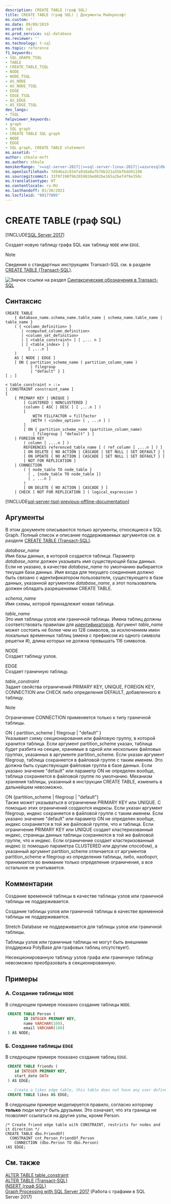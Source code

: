 ```yaml
---
description: CREATE TABLE (граф SQL)
title: CREATE TABLE (граф SQL) | Документы Майкрософт
ms.custom: ''
ms.date: 09/09/2019
ms.prod: sql
ms.prod_service: sql-database
ms.reviewer: ''
ms.technology: t-sql
ms.topic: reference
f1_keywords:
- SQL_GRAPH_TSQL
- TABLE
- CREATE_TABLE_TSQL
- NODE
- NODE_TSQL
- AS_NODE
- AS_NODE_TSQL
- EDGE
- EDGE_TSQL
- AS_EDGE
- AS_EDGE_TSQL
dev_langs:
- TSQL
helpviewer_keywords:
- graph
- SQL graph
- CREATE TABLE SQL graph
- NODE
- EDGE
- SQL graph, CREATE TABLE statement
ms.assetid: ''
author: shkale-msft
ms.author: shkale
monikerRange: '>=sql-server-2017||>=sql-server-linux-2017||=azuresqldb-mi-current'
ms.openlocfilehash: 7d946a2c834fa910a0a7b76b321a55bfbdd91198
ms.sourcegitcommit: 33f0f190f962059826e002be165a2bef4f9e350c
ms.translationtype: HT
ms.contentlocale: ru-RU
ms.lasthandoff: 01/30/2021
ms.locfileid: "99177895"
---
```

# <a name="create-table-sql-graph"></a>CREATE TABLE (граф SQL)
[!INCLUDE[SQL Server 2017](../../includes/applies-to-version/sqlserver2017.md)]

Создает новую таблицу графа SQL как таблицу `NODE` или `EDGE`. 
  
> [!NOTE]   
>  Сведения о стандартных инструкциях Transact-SQL см. в разделе [CREATE TABLE (Transact-SQL)](../../t-sql/statements/create-table-transact-sql.md).
  
 ![Значок ссылки на раздел](../../database-engine/configure-windows/media/topic-link.gif "Значок ссылки на раздел") [Синтаксические обозначения в Transact-SQL](../../t-sql/language-elements/transact-sql-syntax-conventions-transact-sql.md)  
  
## <a name="syntax"></a>Синтаксис  
  
```syntaxsql
CREATE TABLE   
    { database_name.schema_name.table_name | schema_name.table_name | table_name }
    ( { <column_definition> } 
       | <computed_column_definition>
       | <column_set_definition>
       | [ <table_constraint> ] [ ,... n ]
       | [ <table_index> ] }
          [ ,...n ]
    )   
    AS [ NODE | EDGE ]
    [ ON { partition_scheme_name ( partition_column_name )
           | filegroup
           | "default" } ]
[ ; ] 

< table_constraint > ::=
[ CONSTRAINT constraint_name ]
{
    { PRIMARY KEY | UNIQUE }
        [ CLUSTERED | NONCLUSTERED ]
        (column [ ASC | DESC ] [ ,...n ] )
        [
            WITH FILLFACTOR = fillfactor
           |WITH ( <index_option> [ , ...n ] )
        ]
        [ ON { partition_scheme_name (partition_column_name)
            | filegroup | "default" } ]
    | FOREIGN KEY
        ( column [ ,...n ] )
        REFERENCES referenced_table_name [ ( ref_column [ ,...n ] ) ]
        [ ON DELETE { NO ACTION | CASCADE | SET NULL | SET DEFAULT } ]
        [ ON UPDATE { NO ACTION | CASCADE | SET NULL | SET DEFAULT } ]
        [ NOT FOR REPLICATION ]
    | CONNECTION
        ( { node_table TO node_table } 
          [ , {node_table TO node_table }]
          [ , ...n ]
        )
        [ ON DELETE { NO ACTION | CASCADE } ]
    | CHECK [ NOT FOR REPLICATION ] ( logical_expression )
```  
  
  
[!INCLUDE[sql-server-tsql-previous-offline-documentation](../../includes/sql-server-tsql-previous-offline-documentation.md)]

## <a name="arguments"></a>Аргументы
В этом документе описываются только аргументы, относящиеся к SQL Graph. Полный список и описание поддерживаемых аргументов см. в разделе [CREATE TABLE (Transact-SQL)](../../t-sql/statements/create-table-transact-sql.md).

 *database_name*    
 Имя базы данных, в которой создается таблица. Параметр *database_name* должен указывать имя существующей базы данных. Если не указано, в качестве *database_name* по умолчанию выбирается текущая база данных. Имя входа для текущего соединения должно быть связано с идентификатором пользователя, существующего в базе данных, указанной аргументом *database_name*, а этот пользователь должен обладать разрешениями CREATE TABLE.  
  
 *schema_name*    
 Имя схемы, которой принадлежит новая таблица.  
  
 *table_name*      
 Это имя таблицы узлов или граничной таблицы. Имена таблиц должны соответствовать правилам для [идентификаторов](../../relational-databases/databases/database-identifiers.md). Аргумент *table_name* может состоять не более чем из 128 символов, за исключением имен локальных временных таблиц (имена с префиксом из одного символа решетки #), длина которых не должна превышать 116 символов.  
  
 NODE   
 Создает таблицу узлов.

 EDGE  
 Создает граничную таблицу.  
 
 *table_constraint*   
 Задает свойства ограничений PRIMARY KEY, UNIQUE, FOREIGN KEY, CONNECTION или CHECK либо определения DEFAULT, добавленного в таблицу.
 
 > [!NOTE]   
 > Ограничение CONNECTION применяется только к типу граничной таблицы.
 
 ON { partition_scheme | filegroup | "default" }    
 Указывает схему секционирования или файловую группу, в которой хранится таблица. Если аргумент partition_scheme указан, таблица будет разбита на секции, хранимые в одной или нескольких файловых группах, указанных в аргументе partition_scheme. Если указан аргумент filegroup, таблица сохраняется в файловой группе с таким именем. Это должна быть существующая файловая группа в базе данных. Если указано значение "default" или параметр ON не определен вообще, таблица сохраняется в файловой группе по умолчанию. Механизм хранения таблицы, указанный в инструкции CREATE TABLE, изменить в дальнейшем невозможно.

 ON {partition_scheme | filegroup | "default"}    
 Также может указываться в ограничении PRIMARY KEY или UNIQUE. С помощью этих ограничений создаются индексы. Если указан аргумент filegroup, индекс сохраняется в файловой группе с таким именем. Если указано значение "default" или параметр ON не определен вообще, индекс сохраняется в той же файловой группе, что и таблица. Если ограничение PRIMARY KEY или UNIQUE создает кластеризованный индекс, страницы данных таблицы сохраняются в той же файловой группе, что и индекс. Если ограничение создает кластеризованный индекс (с помощью параметра CLUSTERED или другим способом), а указанный аргумент partition_scheme отличается от аргументов partition_scheme и filegroup из определения таблицы, либо, наоборот, принимается во внимание только определение ограничения, а все остальное не учитывается.
  
## <a name="remarks"></a>Комментарии

Создание временной таблицы в качестве таблицы узлов или граничной таблицы не поддерживается.  

Создание таблицы узлов или граничной таблицы в качестве временной таблицы не поддерживается.

Stretch Database не поддерживается для таблицы узлов или граничной таблицы.

Таблицы узлов или граничные таблицы не могут быть внешними (поддержка PolyBase для графовых таблиц отсутствует). 

Несекционированную таблицу узлов графа или граничную таблицу невозможно преобразовать в секционированную. 
  
 
## <a name="examples"></a>Примеры  
  
### <a name="a-create-a-node-table"></a>A. Создание таблицы `NODE`
 В следующем примере показано создание таблицы `NODE`.

```sql
 CREATE TABLE Person (
        ID INTEGER PRIMARY KEY, 
        name VARCHAR(100), 
        email VARCHAR(100)
 ) AS NODE;
```

### <a name="b-create-an-edge-table"></a>Б. Создание таблицы `EDGE`
В следующем примере показано создание таблиц `EDGE`.

```sql
 CREATE TABLE friends (
    id INTEGER PRIMARY KEY,
    start_date DATe
 ) AS EDGE;
```

```sql
 -- Create a likes edge table, this table does not have any user defined attributes   
 CREATE TABLE likes AS EDGE;
```

В следующем примере моделируется правило, согласно которому **только** люди могут быть друзьями. Это означает, что эта граница не позволяет ссылаться на другие узлы, кроме Person.

```
/* Create friend edge table with CONSTRAINT, restricts for nodes and it direction */
CREATE TABLE dbo.FriendOf(
  CONSTRAINT cnt_Person_FriendOf_Person
    CONNECTION (dbo.Person TO dbo.Person) 
)AS EDGE;
```


## <a name="see-also"></a>См. также 
 [ALTER TABLE table_constraint](../../t-sql/statements/alter-table-table-constraint-transact-sql.md)   
 [ALTER TABLE (Transact-SQL)](../../t-sql/statements/alter-table-transact-sql.md)   
 [INSERT (граф SQL)](../../t-sql/statements/insert-sql-graph.md)  
 [Graph Processing with SQL Server 2017](../../relational-databases/graphs/sql-graph-overview.md) (Работа с графами в SQL Server 2017)

